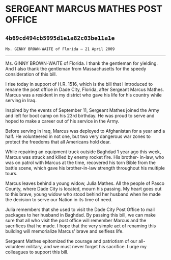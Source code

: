 # SERGEANT MARCUS MATHES POST OFFICE
## `4b69cd494cb5995d1e1a82c03be11a1e`
`Ms. GINNY BROWN-WAITE of Florida — 21 April 2009`

---


Ms. GINNY BROWN-WAITE of Florida. I thank the gentleman for yielding. 
And I also thank the gentleman from Massachusetts for the speedy 
consideration of this bill.

I rise today in support of H.R. 1516, which is the bill that I 
introduced to rename the post office in Dade City, Florida, after 
Sergeant Marcus Mathes. Marcus was a resident in my district who gave 
his life for his country while serving in Iraq.

Inspired by the events of September 11, Sergeant Mathes joined the 
Army and left for boot camp on his 23rd birthday. He was proud to serve 
and hoped to make a career out of his service in the Army.

Before serving in Iraq, Marcus was deployed to Afghanistan for a year 
and a half. He volunteered in not one, but two very dangerous war zones 
to protect the freedoms that all Americans hold dear.

While repairing an equipment truck outside Baghdad 1 year ago this 
week, Marcus was struck and killed by enemy rocket fire. His brother-
in-law, who was on patrol with Marcus at the time, recovered his torn 
Bible from the battle scene, which gave his brother-in-law strength 
throughout his multiple tours.

Marcus leaves behind a young widow, Julia Mathes. All the people of 
Pasco County, where Dade City is located, mourn his passing. My heart 
goes out to this brave, young widow who stood behind her husband when 
he made the decision to serve our Nation in its time of need.

Julia remembers that she used to visit the Dade City Post Office to 
mail packages to her husband in Baghdad. By passing this bill, we can 
make sure that all who visit the post office will remember Marcus and 
the sacrifices that he made. I hope that the very simple act of 
renaming this building will memorialize Marcus' brave and selfless 
life.

Sergeant Mathes epitomized the courage and patriotism of our all-
volunteer military, and we must never forget his sacrifice. I urge my 
colleagues to support this bill.